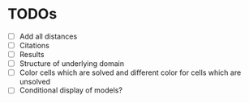 # TODOs

- [ ] Add all distances
- [ ] Citations
- [ ] Results
- [ ] Structure of underlying domain
- [ ] Color cells which are solved and different color for cells which are unsolved
- [ ] Conditional display of models? 
